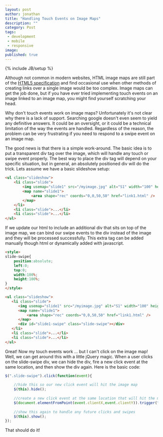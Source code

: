 ```yaml
---
layout: post
author: jonathan 
title: "Handling Touch Events on Image Maps"
description: ""
category: Post
tags: 
 - development
 - mobile
 - responsive
image: 
published: true
---
```

{% include JB/setup %}

Although not common in modern websites, HTML image maps are still part of the [HTML5 specification](http://www.w3.org/TR/2011/WD-html5-20110525/the-map-element.html) and find occasional use when other methods of creating links over a single image would be too complex.  Image maps can get the job done, but if you have ever tried implementing touch events on an image linked to an image map, you might find yourself scratching your head.  

Why don't touch events work on image maps?  Unfortunately it's not clear why there is a lack of support.  Searching google doesn't even seem to yield any definitive answers.  It could be an oversight, or it could be a technical limitation of the way the events are handled.  Regardless of the reason, the problem can be very frustrating if you need to respond to a swipe event on an image map.  


The good news is that there is a simple work-around. The basic idea is to put a transparent div tag over the image, which will handle any touch or swipe event properly.  The best way to place the div tag will depend on your specific situation, but in general, an absolutely positioned div will do the trick.  Lets assume we have a basic slideshow setup:

```html
<ul class="slideshow">
	<li class="slide">
		<img usemap="slide1" src="/myimage.jpg" alt="S1" width="100" height="100" />
		<map name="slide1">
			<area shape="rec" coords="0,0,50,50" href="link1.html" />
		</map>
	</li>
	<li class="slide">...</li>
	<li class="slide">...</li>
</ul>
```

If we update our html to include an additional div that sits on top of the image map, we can bind our swipe events to the div instead of the image and they will be processed successfully.  This extra tag can be added manually though html or dynamically added with javascript.  

```html
<style>
slide-swipe{
	position:absolute;
	left:0;
	top:0;
	width:100%;
	height:100%;
}
</style>

<ul class="slideshow">
   <li class="slide">
      <img usemap="slide1" src="/myimage.jpg" alt="S1" width="100" height="100" />
      <map name="slide1">
          <area shape="rec" coords="0,0,50,50" href="link1.html" />
      </map> 
      <div id="slide1-swipe" class="slide-swipe"></div>
   </li>
   <li class="slide">...</li>
   <li class="slide">...</li>
</ul>
```

Great! Now my touch events work ... but I can't click on the image map!  Well, we can get around this with a little jQuery magic.  When a user clicks on the slide-swipe div, we can hide the div, fire a new click event at the same location, and then show the div again.  Here is the basic code:

```javascript
$(".slide-swipe").click(function(event){
        
	//hide this so our new click event will hit the image map
	$(this).hide(); 
	
	//create a new click event at the same location that will hit the map
	$(document.elementFromPoint(event.clientX,event.clientY)).trigger("click");
       
	//show this again to handle any future clicks and swipes
	$(this).show();
});
```

That should do it!
